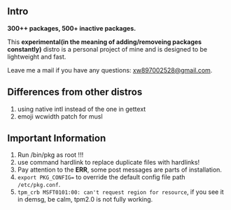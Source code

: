 ## Intro

**300++ packages, 500+ inactive packages.**

This **experimental(in the meaning of adding/removeing packages constantly)** distro is a personal project of mine and is designed to be lightweight and fast.

Leave me a mail if you have any questions: xw897002528@gmail.com.

## Differences from other distros

1. using native intl instead of the one in gettext
2. emoji wcwidth patch for musl

## Important Information

1. Run /bin/pkg as root !!!
2. use command hardlink to replace duplicate files with hardlinks!
3. Pay attention to the **ERR**, some post messages are parts of installation.
4. `export PKG_CONFIG=` to override the default config file path `/etc/pkg.conf`.
5. ```tpm_crb MSFT0101:00: can't request region for resource```, if you see it in demsg, be calm, tpm2.0 is not fully working.
